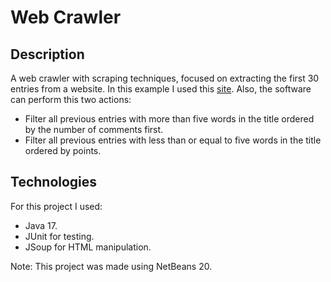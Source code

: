 # Web Crawler
## Description
A web crawler with scraping techniques, focused on extracting the first 30 entries from a website. In this example I used this [site](https://news.ycombinator.com).
Also, the software can perform this two actions:
- Filter all previous entries with more than five words in the title ordered by the number of comments first.
- Filter all previous entries with less than or equal to five words in the title ordered by points.
## Technologies
For this project I used:
- Java 17.
- JUnit for testing.
- JSoup for HTML manipulation.

Note: This project was made using NetBeans 20.
